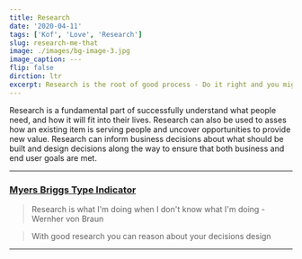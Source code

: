 ```yaml
---
title: Research
date: '2020-04-11'
tags: ['Kof', 'Love', 'Research']
slug: research-me-that
image: ./images/bg-image-3.jpg
image_caption: ---
flip: false
dirction: ltr
excerpt: Research is the root of good process - Do it right and you might do everything right
---
```

Research is a fundamental part of successfully understand what people need, and how it will fit into their lives. Research can also be used to asses how an existing item is serving people and uncover opportunities to provide new value. Research can inform business decisions about what should be built and design decisions along the way to ensure that both business and end user goals are met.


---
### [Myers Briggs Type Indicator](https://en.wikipedia.org/wiki/Myers%E2%80%93Briggs_Type_Indicator)

> Research is what I'm doing when I don't know what I'm doing - Wernher von Braun

> With good research you can reason about your decisions design

---
